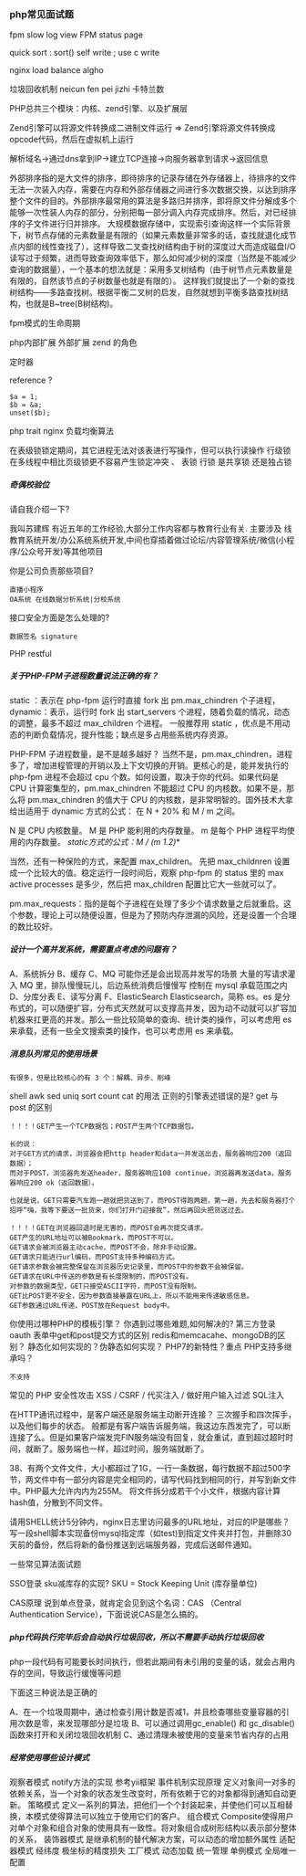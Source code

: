 ### php常见面试题

fpm slow log
view FPM status page

quick sort : sort()  self write ; use c write 


nginx load balance algho

垃圾回收机制 
neicun fen pei jizhi
卡特兰数

PHP总共三个模块：内核、zend引擎、以及扩展层

Zend引擎可以将源文件转换成二进制文件运行  => Zend引擎将源文件转换成opcode代码，然后在虚拟机上运行

解析域名->通过dns拿到IP->建立TCP连接->向服务器拿到请求->返回信息

外部排序指的是大文件的排序，即待排序的记录存储在外存储器上，待排序的文件无法一次装入内存，需要在内存和外部存储器之间进行多次数据交换，以达到排序整个文件的目的。外部排序最常用的算法是多路归并排序，即将原文件分解成多个能够一次性装人内存的部分，分别把每一部分调入内存完成排序。然后，对已经排序的子文件进行归并排序。 大规模数据存储中，实现索引查询这样一个实际背景下，树节点存储的元素数量是有限的（如果元素数量非常多的话，查找就退化成节点内部的线性查找了），这样导致二叉查找树结构由于树的深度过大而造成磁盘I/O读写过于频繁，进而导致查询效率低下，那么如何减少树的深度（当然是不能减少查询的数据量），一个基本的想法就是：采用多叉树结构（由于树节点元素数量是有限的，自然该节点的子树数量也就是有限的）。 这样我们就提出了一个新的查找树结构——多路查找树。根据平衡二叉树的启发，自然就想到平衡多路查找树结构，也就是B~tree(B树结构)。


fpm模式的生命周期

php内部扩展 外部扩展 
zend 的角色

定时器 

reference ?

    $a = 1;
    $b = &a;
    unset($b);


php trait
nginx 负载均衡算法

在表级锁锁定期间，其它进程无法对该表进行写操作，但可以执行读操作
行级锁在多线程中相比页级锁更不容易产生锁定冲突 、  表锁 行锁 是共享锁 还是独占锁


##### 奇偶校验位

请自我介绍一下?
 
   我叫苏建辉 有近五年的工作经验,大部分工作内容都与教育行业有关.
   主要涉及 线教育系统开发/办公系统系统开发,中间也穿插着做过论坛/内容管理系统/微信(小程序/公众号开发)等其他项目 
    
你是公司负责那些项目?

    直播小程序
    OA系统 在线数据分析系统|分校系统
    
接口安全方面是怎么处理的? 
    
    数据签名 signature

PHP restful    

##### 关于PHP-FPM子进程数量说法正确的有？

static ：表示在 php-fpm 运行时直接 fork 出 pm.max_chindren 个子进程，
dynamic：表示，运行时 fork 出 start_servers 个进程，随着负载的情况，动态的调整，最多不超过 max_children 个进程。
一般推荐用 static ，优点是不用动态的判断负载情况，提升性能；缺点是多占用些系统内存资源。

PHP-FPM 子进程数量，是不是越多越好？ 当然不是，pm.max_chindren，进程多了，增加进程管理的开销以及上下文切换的开销。更核心的是，能并发执行的 php-fpm 进程不会超过 cpu 个数。如何设置，取决于你的代码。如果代码是 CPU 计算密集型的，pm.max_chindren 不能超过 CPU 的内核数。如果不是，那么将 pm.max_chindren 的值大于 CPU 的内核数，是非常明智的。国外技术大拿给出适用于 dynamic 方式的公式： 在 N + 20% 和 M / m 之间。

N 是 CPU 内核数量。
M 是 PHP 能利用的内存数量。
m 是每个 PHP 进程平均使用的内存数量。
*static方式的公式：M / (m 1.2)**

当然，还有一种保险的方式，来配置 max_children。 先把 max_childnren 设置成一个比较大的值。稳定运行一段时间后，观察 php-fpm 的 status 里的 max active processes 是多少，然后把 max_children 配置比它大一些就可以了。

pm.max_requests：指的是每个子进程在处理了多少个请求数量之后就重启。这个参数，理论上可以随便设置，但是为了预防内存泄漏的风险，还是设置一个合理的数比较好。

##### 设计一个高并发系统，需要重点考虑的问题有？
  
A、系统拆分
B、缓存
C、MQ  可能你还是会出现高并发写的场景 大量的写请求灌入 MQ 里，排队慢慢玩儿，后边系统消费后慢慢写 控制在 mysql 承载范围之内
D、分库分表
E、读写分离
F、ElasticSearch   Elasticsearch，简称 es。es 是分布式的，可以随便扩容，分布式天然就可以支撑高并发，因为动不动就可以扩容加机器来扛更高的并发。那么一些比较简单的查询、统计类的操作，可以考虑用 es 来承载，还有一些全文搜索类的操作，也可以考虑用 es 来承载。


##### 消息队列常见的使用场景

    有很多，但是比较核心的有 3 个：解耦、异步、削峰

shell awk sed uniq sort count cat 的用法
正则的引擎表述错误的是?
get 与 post 的区别
    
    ！！！！GET产生一个TCP数据包；POST产生两个TCP数据包。
    
    长的说：
    对于GET方式的请求，浏览器会把http header和data一并发送出去，服务器响应200（返回数据）；
    而对于POST，浏览器先发送header，服务器响应100 continue，浏览器再发送data，服务器响应200 ok（返回数据）。
    
    也就是说，GET只需要汽车跑一趟就把货送到了，而POST得跑两趟，第一趟，先去和服务器打个招呼“嗨，我等下要送一批货来，你们打开门迎接我”，然后再回头把货送过去。
    
    ！！！！GET在浏览器回退时是无害的，而POST会再次提交请求。
    GET产生的URL地址可以被Bookmark，而POST不可以。
    GET请求会被浏览器主动cache，而POST不会，除非手动设置。
    GET请求只能进行url编码，而POST支持多种编码方式。
    GET请求参数会被完整保留在浏览器历史记录里，而POST中的参数不会被保留。
    GET请求在URL中传送的参数是有长度限制的，而POST没有。
    对参数的数据类型，GET只接受ASCII字符，而POST没有限制。
    GET比POST更不安全，因为参数直接暴露在URL上，所以不能用来传递敏感信息。
    GET参数通过URL传递，POST放在Request body中。
    
    

你使用过哪种PHP的模板引擎？
你遇到过哪些难题,如何解决的?
第三方登录 oauth
表单中get和post提交方式的区别
redis和memcacahe、mongoDB的区别？
静态化如何实现的？伪静态如何实现？
PHP7的新特性？重点
PHP支持多继承吗？
    
    不支持
    
常见的 PHP 安全性攻击 XSS / CSRF / 代买注入 / 做好用户输入过滤 SQL注入
 
在HTTP通讯过程中，是客户端还是服务端主动断开连接？
三次握手和四次挥手，以及他们每步的状态。 般都是有客户端告诉服务端，我这边东西发完了，可以断连接了么。但是如果客户端发完FIN服务端没有回复，就会重试，直到超过超时时间，就断了。服务端也一样，超过时间，服务端就断了。

38、有两个文件文件，大小都超过了1G，一行一条数据，每行数据不超过500字节，两文件中有一部分内容是完全相同的，请写代码找到相同的行，并写到新文件中。PHP最大允许内内为255M。
将文件拆分成若干个小文件，根据内容计算hash值，分散到不同文件。

请用SHELL统计5分钟内，nginx日志里访问最多的URL地址，对应的IP是哪些？
写一段shell脚本实现备份mysql指定库（如test)到指定文件夹并打包，并删除30天前的备份，然后将新的备份推送到远端服务器，完成后送邮件通知。

一些常见算法面试题

SSO登录
sku减库存的实现? SKU = Stock Keeping Unit (库存量单位)
 

CAS原理
说到单点登录，就肯定会见到这个名词：CAS （Central Authentication Service），下面说说CAS是怎么搞的。

##### php代码执行完毕后会自动执行垃圾回收，所以不需要手动执行垃圾回收

php一段代码有可能要长时间执行，但若此期间有未引用的变量的话，就会占用内存的空间，导致运行缓慢等问题

下面这三种说法是正确的

A、在一个垃圾周期中，通过检查引用计数是否减1，并且检查哪些变量容器的引用次数是零，来发现哪部分是垃圾
B、可以通过调用gc_enable() 和 gc_disable()函数来打开和关闭垃圾回收机制
C、通过清理未被使用的变量来节省内存的占用

##### 经常使用哪些设计模式

观察者模式  notify方法的实现 参考yii框架 事件机制实现原理  定义对象间一对多的依赖关系，当一个对象的状态发生改变时，所有依赖于它的对象都得到通知自动更新。
策略模式    定义一系列的算法，把他们一个个封装起来，并使他们可以互相替换，本模式使得算法可以独立于使用它们的客户。
组合模式    Composite使得用户对单个对象和组合对象的使用具有一致性。将对象组合成树形结构以表示部分整体的关系，
装饰器模式  是继承机制的替代解决方案，可以动态的增加额外属性
适配器模式  经纬度 极坐标的精度损失
工厂模式    动态加载 统一管理
单例模式    全局唯一配置


